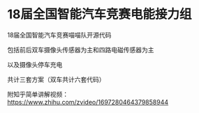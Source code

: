 # 18届全国智能汽车竞赛电能接力组

18届全国智能汽车竞赛喵喵队开源代码

包括前后双车摄像头传感器为主和四路电磁传感器为主

以及摄像头停车充电

共计三套方案（双车共计六套代码）

附知乎简单讲解视频：https://www.zhihu.com/zvideo/1697280464379858944
